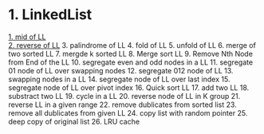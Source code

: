 # 1. LinkedList
[1. mid of LL](https://leetcode.com/problems/middle-of-the-linked-list/)\
[2. reverse of LL](https://practice.geeksforgeeks.org/problems/reverse-a-linked-list/1)
3. palindrome of LL
4. fold of LL
5. unfold of LL
6. merge of two sorted LL
7. mergde k sorted LL
8. Merge sort LL
9. Remove Nth Node from End of the LL
10. segregate even and odd nodes in a LL
11. segregate 01 node of LL over swapping nodes
12. segregate 012 node of LL
13. swapping nodes in a LL
14. segregate node of LL over last index
15. segregate node of LL over pivot index
16. Quick sort LL
17. add two LL
18. substract two LL
19. cycle in a LL
20. reverse node of LL in K group
21. reverse LL in a given range
22. remove dublicates from sorted list
23. remove all dublicates from given LL
24. copy list with random pointer
25. deep copy of original list
26. LRU cache

